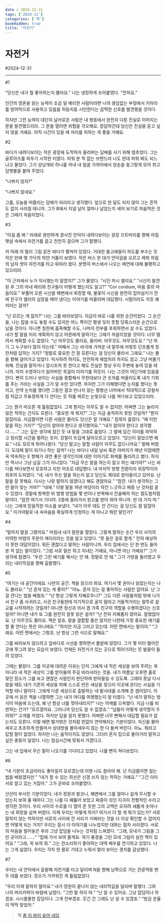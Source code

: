 ```yaml
---
date : 2024-12-31
tags: ['2024-12']
categories: ['책']
bookHidden: true
title: "자전거"
---
```


# 자전거

#2024-12-31

---

#1

"당신은 내가 뭘 좋아하는지 몰라요." 나는 냉정하게 쏘아붙였다. "전혀요."

인간의 영혼을 읽는 능력이 조금 덜 예리한 사람이라면 나의 끊임없는 부정에서 키아라를 방어막으로 사용하고 있음을 허둥지둥 시인한다는 끔찍한 신호를 발견했을 것이다.

하지만 그런 능력이 대단히 날카로운 사람은 내 행동에서 완전히 다른 진실로 이어지는 문을 발견했으리라. 그 문을 열러면 위험을 각오해요. 장담하건대 당신은 진실을 듣고 싶지 않을 거예요. 아직 시간이 있을 때 자리를 피하는 게 좋을 거예요.

#2

바다가 내려다보이는 작은 광장에 도착하자 올리버는 담배를 사기 위해 멈추었다. 그는 골루아즈를 피우기 시작한 터였다. 피워 본 적 없는 브랜드라 나도 한대 피워 봐도 되느냐고 물었다. 그가 성냥개비 하나를 꺼내 내 얼굴 가까이에서 양손을 동그랗게 모아 쥐고 담뱃불을 붙여 주었다.

"나쁘지 않지?"

"나쁘지 않네요."

그를, 오늘을 떠올리는 담배가 되리라고 생각했다. 앞으로 한 달도 되지 않아 그는 흔적도 없이 사라질 테니까. 그가 B에서 지낼 날이 얼마나 남았는지 세어 보기로 마음먹은 것은 그때가 처음이었다.

#3

"이걸 좀 봐." 아래로 완만하게 경사진 언덕이 내려다보이는 광장 끄트머리를 향해 아침 햇살 속에서 자전거를 끌고 천천히 걸으며 그가 말했다.

저 아래 저 멀리 그림 같은 바다가 펼쳐저 있었다. 거대한 돌고래들이 파도를 부수는 듯 작은 만에 몇 가닥의 하얀 거품이 보였다. 작은 버스 한 대가 언덕길을 오르고 제복 차림의 남자 셋이 자전거를 타고 뒤따라 왔다. 분명히 버스에서 나오는 매연에 대해 불평하고 있으리라.

“이 근처에서 누가 익사했는지 알겠지?” 그가 물었다. “시인 퍼시 셸리요.” “시신이 발견된 후 그의 아내 메리와 친구들이 어떻게 했는지도 알고?” “Cor cordium, 마음 중의 마음이요.” 부풀어 오른 시신을 해변에서 화장할 때, 불꽃이 시신을 완전히 집어삼키기 전에 친구가 셸리의 심장을 떼어 냈다는 이야기를 떠올리며 대답했다. 시험이라도 치듯 왜 저러는 걸까?

“넌 모르는 게 없지?” 나는 그를 바라보았다. 지금이 바로 나를 위한 순간이었다. 그 순간을, 나는 잡을 수도 놓칠 수도 있지만 어느 쪽이건 평생 잊지 못할 당혹스러운 순간으로 남을 것이다. 아니면 칭찬에 흡족해할 수도, 나머지 전부를 후회하면서 살 수도 있었다. 내가 할 말을 미리 계획하지 않고 어른에게 말하기는 그때가 처음이었을 것이다. 너무 떨려서 계획할 수도 없었다. “난 아무것도 몰라요, 올리버. 아무것도. 아무것도요.” “넌 여기 그 누구보다 많이 아는데.” 어째서 그는 비극에 가까운 내 말투에 저렇듯 단조롭게 칭찬처럼 답하는 거지? “정말로 중요한 건 잘 모른다는 걸 당신이 몰라서 그래요.” 나는 물을 향해 걸어가고 있었다. 익사하려 하지도, 안전하게 헤엄치려 하지도 않고 그냥 머물기 위해. 진실을 말하거나 암시조차 못 한다고 해도 진실은 항상 우리 주변에 놓여 있을 테니까. 마치 수영하다가 잃어버린 목걸이 이야기를 하듯이. 나는 그것이 어딘가에 있음을 안다. 뻔히 드러나 보이는 사실을 종합해서 무한대보다 큰 숫자를 떠올리도록 내가 기회를 주는 거라는 사실을 그가 알 수만 있다면. 하지만 그가 이해했다면 눈치를 챘다는 뜻이고, 만약 눈치를 챘다면 그동안 결코 만나지 않는 평행선 너머에서 적대적으로 강철처럼 차갑고 무표정하게 다 안다는 듯 허를 찌르는 눈빛으로 나를 쳐다보고 있었으리라.

그는 뭔가 떠오른 게 틀림없었다. 그게 뭔지는 아무도 알 수 없지만. 어쩌면 그는 놀라지 않은 척하는 건지도 모른다. “중요한 게 뭐지?” 그는 지금 솔직하지 못한 것일까? “뭔지 알잖아요. 지금쯤이면 다른 사람은 몰라도 당신은 알 거예요.” 침묵이 흘렀다. “왜 이런 말을 하는 거지?” “당신이 알아야 한다고 생각했어요.” “내가 알아야 한다고 생각했다…….” 그는 깊은 생각에 잠긴 듯 내 말을 그대로 읊었다. 그 말에 담긴 의미를 파악하고 정리할 시간을 벌려는 듯이. 강철이 뜨겁게 달아오르고 있었다. “당신이 알았으면 해요.” 나도 모르게 튀어나왔다. “당신 말고는 말할 사람이 아무도 없으니까요.” 말해 버렸다. 도대체 말이 되기나 하는 걸까? 나는 바다나 내일 날씨 혹은 아버지가 매년 이맘때면 꼭 약속하는 E 항해가 과연 좋은 생각인지에 대한 이야기로 화제를 돌리려고 했다. 하지만 역시나 그냥 넘길 그가 아니었다. “지금 무슨 말을 하는지 알고 하는 얘기야?” 나는 바다를 쳐다보면서 모호하고 지친 어조로 대답했다. 내 마지막 방향 전환이자 위장막이자 최후의 도피였다. “네. 내가 무슨 말을 하는지 알고 당신도 제대로 받아들이고 있어요. 난 말을 잘 못해요. 다시는 나랑 말하지 않겠다고 해도 괜찮아요.” “잠깐. 내가 생각하는 그런 말이 맞는 거야?” “네에.” 이왕 말을 꺼낸 마당이라 약간 느긋하고 짜증 난 것처럼 굴 수 있었다. 경찰에 항복한 뒤 범행 방법을 몇 번이나 반복해서 진술해야 하는 절도범처럼 말이다. “잠깐 여기서 기다려. 2층에 올라가서 원고를 받아 와야 하니까. 딴 데 가지 마.” 나는 그에게 믿음직한 미소를 보냈다. “내가 아무 데도 안 간다는 걸 당신도 잘 알잖아요.” 이거야말로 내 속마음을 확실하게 인정하는 게 아니고 뭐란 말인가?

#4

“말하지 말걸 그랬어요.” 마침내 내가 말문을 열었다. 그렇게 말하는 순간 우리 사이의 미약한 마법의 주문이 깨지리라는 것을 알고 있었다. “못 들은 걸로 할게.” 전혀 예상하지 못한 대답이었다. 뭐든 괜찮다고 말하는 사람이니까. 우리 집에서는 단 한 번도 들어 본 적 없는 말이었다. “그럼 서로 말은 하고 지내는 거예요, 아니면 아닌 거예요?” 그가 생각에 잠겼다. “우린 그런 얘기를 해서는 안 돼. 정말로 안 돼.” 그가 가방을 둘러멨고 우리는 내리막길을 향해 출발했다. 

#5

“여기는 내 공간이에요. 나만의 공간. 책을 읽으러 와요. 여기서 몇 권이나 읽었는지는 나도 몰라요.” “넌 혼자 있는 게 좋아?” “아뇨. 혼자 있는 걸 좋아하는 사람은 없어요. 난 그걸 견디는 법을 배웠죠.” “넌 항상 그렇게 지혜로우니?” 그도 다른 사람들처럼 밖에 나가서 친구 좀 사귀라고, 사귄 친구들한테 이기적으로 굴지 말라고 거들먹거리는 말투로 설교를 시작하려는 것일까? 아니면 정신과 의사 겸 가족 친구의 역할을 수행하겠다는 신호일까? 아니면 내가 또 그를 완전히 잘못 읽은 걸까? “난 전혀 지혜롭지 않아요. 말했잖아요. 난 아무것도 몰라요. 책은 알죠. 말을 결합할 줄은 알지만 나한테 가장 중요한 얘기를 할 줄 안다는 뜻은 아니에요.” “하지만 지금 그러고 있는데. 어떤 면에서는 말이야.” “그래요. 어떤 면에서는 그렇죠. 난 항상 그런 식으로 말해요.”

그를 바라보지 않으려고 앞바다로 시선을 향하면서 풀밭에 앉았다. 그가 몇 미터 떨어진 곳에 쭈그려 앉는 모습이 보였다. 언제든 자전거가 있는 곳으로 뛰어가려는 듯 발끝이 들려 있었다.

그때는 몰랐다. 그를 이곳에 데려온 이유는 단지 그에게 내 작은 세상을 보여 주려는 게 아니라 내 작은 세상이 그를 받아들여 주길 바라서라는 것을. 내가 여름날 오후면 홀로 찾던 장소가 그를 보고 괜찮은 사람인지 판단하여 받아들일 수 있도록. 그래야 훗날 다시 왔을 때도 내가 기존의 세상을 피해 스스로 만든 세상을 찾으러 이곳에 온다는 사실을 기억할 테니 말이다. 그에게 다른 세상으로 출발하는 내 발사대를 소개해 준 셈이었다. 이곳에 서 읽은 책을 나열하면 그는 내가 어디를 여행했는지 알 터였다. “난 네가 말하는 방식이 마음에 드는데, 왜 넌 항상 너를 깎아내리지?” 나는 어깨를 으쓱했다. 지금 나를 비판하는 건가? “모르겠어요. 그러니까 당신도 알 수 없겠죠.” “남들이 어떻게 생각할지 두려워?” 고개를 저었다. 하지만 답을 알지 못했다. 어쩌면 너무 뻔해서 대답할 필요가 없는지도 모른다. 이럴 때면 벌거벗은 것처럼 한없이 연약해지는 기분이었다. 자신을 몰아세우고 초조하게 만들어서 상대방을 몰아세우지 않는 한 다 들켜 버린다. 아뇨. 뭐라고 답할 말이 없었다. 하지만 나는 움직이지도 않았다. 그더러 혼자 집으로 돌아가라 말하고 싶은 충동이 일었다. 나는 점심시간에 맞춰서 가겠다고.

그는 내 입에서 무슨 말이 나오기를 기다리고 있었다. 나를 빤히 쳐다보았다.

#6

“네 기분이 조금이라도 좋아질지 모르겠는데 이젠 나도 참아야 해. 넌 지금쯤이면 참는 법을 배웠겠지만.” “내가 할 수 있는 최선은 신경 쓰지 않는 척하는 거예요.” “그건 이미 서로 알고 있는 거잖아.” 그가 곧바로 쏘아붙였다. 

산산이 부서진 기분이었다. 내가 정원과 발코니, 해변에서 그를 얼마나 쉽게 무시할 수 있는지 보여 줄 때마다 그는 나를 다 꿰뚫어 보았고 짜증이 섞인 지극히 전형적인 수라고 생각한 것이다. 우리 사이의 수로를 다 열어 준 듯한 그의 고백은 오히려 새롭게 솟아나는 내 희망을 삼켜 버렸다. 이제 우리는 어떻게 하지? 여기서 더 할 게 뭐가 있는가? 서로 말하지 않는 척하지만 서로의 사이에 낀 서리가 가짜라는 것을 더 이상 확인할 수 없어지면 어떻게 되는 거지? 우리는 잠시 더 이야기를 나누었지만 대화는 점차 사라졌다. 서로의 마음을 털어놓은 후라 그냥 잡담을 나누는 것처럼 느껴졌다. “그래, 모네가 그림을 그린 곳이라고…….” “집에 가서 보여 줄게요. 여기 풍경을 그린 모네 그림이 실린 책이 있어요.” “그래, 꼭 보여 줘.” 그는 잔소리하기 좋아하는 대역 배우를 연기하고 있었다. 나는 그게 싫었다. 우리는 각자 한 팔로 기대고 누워서 멀리 보이는 경치를 감상했다.

#7

우리는 내 언덕에서 출발해 자전거를 타고 달리며 N을 향해 남쪽으로 가는 관광객용 밴 두 대를 보았다. 정오가 가까워진 게 틀림없었다. 

“우리 이제 말하지 말아요.” 내가 영원히 끝나지 않는 내리막길을 달리며 말했다. 그와 나의 머리카락이 바람에 날렸다. “그런 말 하지 마.” “난 알 수 있어요. 그냥 잡담이나 하겠죠. 시시콜콜한 잡담이나. 그게 전부겠죠. 웃긴 건 그래도 난 살 수 있겠죠.” “방금 운율이 딱딱 맞았어.”

> 책 [콜 미 바이 유어 네임](https://yshghid.github.io/docs/hobby/book/book8)
